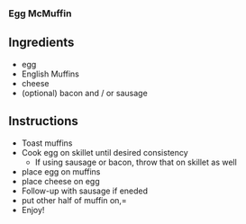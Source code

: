 ### Egg McMuffin

## Ingredients

* egg
* English Muffins
* cheese
* (optional) bacon and / or sausage

## Instructions

* Toast muffins
* Cook egg on skillet until desired consistency
  * If using sausage or bacon, throw that on skillet as well
* place egg on muffins
* place cheese on egg
* Follow-up with sausage if eneded
* put other half of muffin on,=
* Enjoy!
